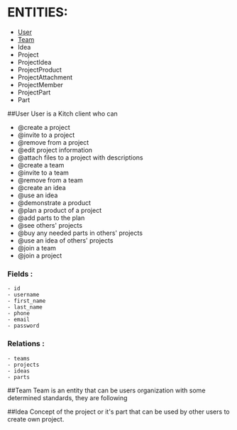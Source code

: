 # ENTITIES:
   - [User](./Entities.md/##User)
   - [Team](./Entities.md/###Team)
   - Idea
   - Project
   - ProjectIdea
   - ProjectProduct
   - ProjectAttachment
   - ProjectMember
   - ProjectPart
   - Part
   
   
##User
User is a Kitch client who can 
- @create a project
- @invite to a project
- @remove from a project
- @edit project information
- @attach files to a project with descriptions
- @create a team
- @invite to a team
- @remove from a team
- @create an idea
- @use an idea
- @demonstrate a product
- @plan a product of a project
- @add parts to the plan
- @see others' projects
- @buy any needed parts in others' projects
- @use an idea of others' projects
- @join a team
- @join a project

### Fields : 
    - id 
    - username
    - first_name
    - last_name
    - phone
    - email
    - password
    
### Relations :
    - teams
    - projects
    - ideas
    - parts
   
##Team
Team is an entity that can be users organization with some determined standards, they are following

##Idea
Concept of the project or it's part that can be used by other users to create own project.



